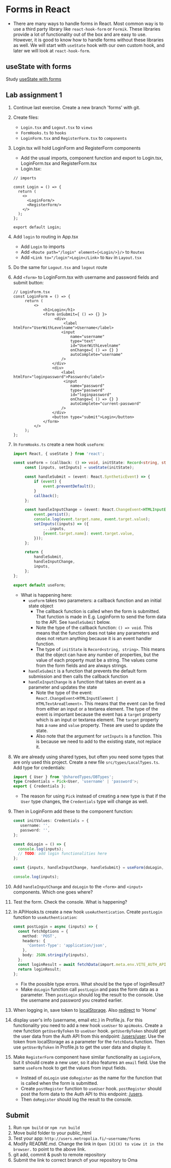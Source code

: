 # Forms in React

- There are many ways to handle forms in React. Most common way is to use a third party library like `react-hook-form`
  or `Formik`. These libraries provide a lot of functionality out of the box and are easy to use. However, it is good to
  know how to handle forms without these libraries as well. We will start with `useState` hook with our own custom hook,
  and later we will look at `react-hook-form`.

## useState with forms

Study [useState with forms](https://www.youtube.com/watch?v=R7T5GQLxRD4)

## Lab assignment 1

1. Continue last exercise. Create a new branch 'forms' with git.
2. Create files:
    - `Login.tsx` and `Logout.tsx` to `views`
    - `FormHooks.ts` to `hooks`
    - `LoginForm.tsx` and `RegisterForm.tsx` to `components`
3. Login.tsx will hold LoginForm and RegisterForm components
    * Add the usual imports, component function and export to Login.tsx, LoginForm.tsx and RegisterForm.tsx
    * Login.tsx:
    ```tsx
    // imports
   
    const Login = () => {
      return (
        <>
          <LoginForm/>
          <RegisterForm/>
        </>
      );
    };
    
    export default Login;
   ```
4. Add `login` to routing in App.tsx
    * Add `Login` to imports
    * Add `<Route path="/login" element={<Login/>}/>` to `Routes`
    * Add `<Link to="/login">Login</Link>` to `Nav` in `Layout.tsx`
5. Do the same for `Logout.tsx` and `logout` route
6. Add `<form>` to LoginForm.tsx with username and password fields and submit button:
   ```tsx
   // LoginForm.tsx
   const LoginForm = () => {
        return (
            <>
                <h1>Login</h1>
                <form onSubmit={ () => {} }>
                     <div>
                         <label htmlFor="UserWithLevelname">Username</label>
                        <input
                            name="username"
                            type="text"
                            id="UserWithLevelname"
                            onChange={ () => {} }
                            autoComplete="username"
                        />
                    </div>
                    <div>
                        <label htmlFor="loginpassword">Password</label>
                         <input
                            name="password"
                            type="password"
                            id="loginpassword"
                            onChange={ () => {} }
                            autoComplete="current-password"
                        />
                    </div>
                    <button type="submit">Login</button>
                </form>
            </>
        );
   };
   ```
7. In `FormHooks.ts` create a new hook `useForm`:
   ```typescript
   import React, { useState } from 'react';

   const useForm = (callback: () => void, initState: Record<string, string>) => {
        const [inputs, setInputs] = useState(initState);

        const handleSubmit = (event: React.SyntheticEvent) => {
            if (event) {
                event.preventDefault();
            }
            callback(); 
        };

        const handleInputChange = (event: React.ChangeEvent<HTMLInputElement | HTMLTextAreaElement>) => {
            event.persist();
            console.log(event.target.name, event.target.value);
            setInputs((inputs) => ({
                ...inputs,
                [event.target.name]: event.target.value,
            }));
        };
   
        return {
            handleSubmit,
            handleInputChange,
            inputs,
        };
   };
   
   export default useForm;
   ```
    - What is happening here:
        - `useForm` takes two parameters: a callback function and an initial state object
            - The callback function is called when the form is submitted. That function is made in E.g. LoginForm to
              send the form data to the API. See `handleSubmit` below.
            - Note the type of the callback function: `() => void`. This means that the function does not take any
              parameters and does not return anything because it is an event handler function.
            - The type of `initState` is `Record<string, string>`. This means that the object can have any number of
              properties, but the value of each property must be a string. The values come from the form fields and are
              always strings.
        - `handleSubmit` is a function that prevents the default form submission and then calls the callback function
        - `handleInputChange` is a function that takes an event as a parameter and updates the state
            - Note the type of the event: `React.ChangeEvent<HTMLInputElement | HTMLTextAreaElement>`. This means that
              the event can be fired from either an input or a textarea element. The type of the event is important
              because the event has a `target` property which is an input or textarea element. The `target` property has
              a `name` and `value` property. These are used to update the state.
            - Also note that the argument for `setInputs` is a function. This is because we need to add to the existing
              state, not replace it.

8. We are already using shared types, but often you need some types that are only used this project. Create a new file `src/types/LocalTypes.ts`. Add type for credentials:
   ```typescript
   import { User } from '@sharedTypes/DBTypes';
   type Credentials = Pick<User, 'username' | 'password'>;
   export { Credentials };
   ```
   - The reason for using `Pick` instead of creating a new type is that if the `User` type changes, the `Credentials` type will change as well.
9. Then in LoginForm add these to the component function:
   ```typescript
   const initValues: Credentials = {
      username: '',
      password: '',
   };
   
   const doLogin = () => {
     console.log(inputs);
     // TODO: add login functionalities here
   };
   
   const {inputs, handleInputChange, handleSubmit} = useForm(doLogin, initValues);
   
   console.log(inputs);
   ```
10. Add `handleInputChange` and `doLogin` to the `<form>` and `<input>` components. Which one goes where?
11. Test the form. Check the console. What is happening?
12. In APiHooks.ts create a new hook `useAuthentication`. Create `postLogin` function to `useAuthentication`:
     ```typescript
     const postLogin = async (inputs) => {
       const fetchOptions = {
         method: 'POST',
         headers: {
           'Content-Type': 'application/json',
         },
         body: JSON.stringify(inputs),
       };
       const loginResult = await fetchData(import.meta.env.VITE_AUTH_API + '/auth/login', fetchOptions);
       return loginResult;
     };
     ```
    - Fix the possible type errors. What should be the type of loginResult?
    - Make `doLogin` function call `postLogin` and pass the form data as a parameter. Then `postLogin` should log the result to the console. Use the username and password you created earlier.
13. When logging in, save token to [localStorage](https://developer.mozilla.org/en-US/docs/Web/API/Window/localStorage). Also [redirect](https://tylermcginnis.com/react-router-programmatically-navigate/) to 'Home'
14. display user's info (username, email etc.) in Profile.js. For this functionality you need to add a new hook `useUser` to `apiHooks`. Create a new function `getUserByToken` to `useUser` hook. `getUserByToken` should get the user data from the Auth API from this endpoint: [/users/user](http://media.mw.metropolia.fi/wbma/docs/#api-User-GetCurrentUser). Use the token from localStorage as a parameter for the `fetchData` function. Then use `getUserByToken` in Profile.js to get the user data and display it.
15. Make `RegisterForm` component have similar functionality as `LoginForm`, but it should create a new user, so it also features an `email` field. Use the same `useForm` hook to get the values from input fields.
    - Instead of `doLogin` use `doRegister` as the name for the function that is called when the form is submitted.
    - Create `postRegister` function to `useUser` hook. `postRegister` should post the form data to the Auth API to this endpoint: [/users](http://media.mw.metropolia.fi/wbma/docs/#api-User-CreateUser).
    - Then `doRegister` should log the result to the console.

## Submit
1. Run `npm build` or `npm run build`
2. Move build folder to your public_html
3. Test your app: `http://users.metropolia.fi/~username/forms`
4. Modify README.md. Change the link in `Open [X](X) to view it in the browser.` to point to the above link.
5. git add, commit & push to remote repository
6. Submit the link to correct branch of your repository to Oma


